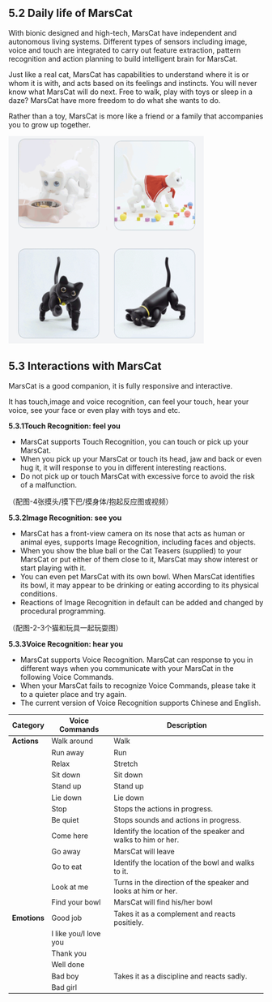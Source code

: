 ## 5.2 Daily life of MarsCat

With bionic designed and high-tech, MarsCat have independent and autonomous living systems. Different types of sensors including image, voice and touch are integrated to carry out feature extraction, pattern recognition and action planning to build intelligent brain for MarsCat.

Just like a real cat, MarsCat has capabilities to understand where it is or whom it is with, and acts based on its feelings and instincts. You will never know what MarsCat will do next. Free to walk, play with toys or sleep in a daze? MarsCat have more freedom to do what she wants to do.

Rather than a toy, MarsCat is more like a friend or a family that accompanies you to grow up together.

![](..\image\MarsCat_demo\1619491521668.png)

## 5.3 Interactions with MarsCat

MarsCat is a good companion, it is fully responsive and interactive.

It has touch,image and voice recognition, can feel your touch, hear your voice, see your face or even play with toys and etc.

**5.3.1Touch Recognition: feel you**

- MarsCat supports Touch Recognition, you can touch or pick up your MarsCat.
- When you pick up your MarsCat or touch its head, jaw and back or even hug it, it will response to you in different interesting reactions.
- Do not pick up or touch MarsCat with excessive force to avoid the risk of a malfunction.

（配图-4张摸头/摸下巴/摸身体/抱起反应图或视频）

**5.3.2Image Recognition: see you**

- MarsCat has a front-view camera on its nose that acts as human or animal eyes, supports Image Recognition, including faces and objects.
- When you show the blue ball or the Cat Teasers (supplied) to your MarsCat or put either of them close to it, MarsCat may show interest or start playing with it.
- You can even pet MarsCat with its own bowl. When MarsCat identifies its bowl, it may appear to be drinking or eating according to its physical conditions.
- Reactions of Image Recognition in default can be added and changed by procedural programming.

（配图-2-3个猫和玩具一起玩耍图）

**5.3.3Voice Recognition: hear you**

- MarsCat supports Voice Recognition. MarsCat can response to you in different ways when you communicate with your MarsCat in the following Voice Commands.
- When your MarsCat fails to recognize Voice Commands, please take it to a quieter place and try again.
- The current version of Voice Recognition supports Chinese and English.


| **Category** | **Voice Commands**    | **Description**                                                |
| -------------- | ----------------------- | ---------------------------------------------------------------- |
| **Actions**  | Walk around           | Walk                                                           |
|              | Run away              | Run                                                            |
|              | Relax                 | Stretch                                                        |
|              | Sit down              | Sit down                                                       |
|              | Stand up              | Stand up                                                       |
|              | Lie down              | Lie down                                                       |
|              | Stop                  | Stops the actions in progress.                                 |
|              | Be quiet              | Stops sounds and actions in progress.                          |
|              | Come here             | Identify the location of the speaker and walks to him or her.  |
|              | Go away               | MarsCat will leave                                             |
|              | Go to eat             | Identify the location of the bowl and walks to it.             |
|              | Look at me            | Turns in the direction of the speaker and looks at him or her. |
|              | Find your bowl        | MarsCat will find his/her bowl                                 |
| **Emotions** | Good job              | Takes it as a complement and reacts positiely.                |
|              | I like you/I love you |                                                                |
|              | Thank you             |                                                                |
|              | Well done             |                                                                |
|              | Bad boy               | Takes it as a discipline and reacts sadly.                     |
|              | Bad girl              |                                                                |v

